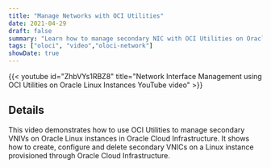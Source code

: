 ```yaml
---
title: "Manage Networks with OCI Utilities"
date: 2021-04-29
draft: false
summary: "Learn how to manage secondary NIC with OCI Utilities on Oracle Cloud Infrastructure."
tags: ["oloci", "video","oloci-network"]
showDate: true
---
```


{{< youtube id="ZhbVYs1RBZ8" title="Network Interface Management using OCI Utilities on Oracle Linux Instances YouTube video" >}}

## Details

This video demonstrates how to use OCI Utilities to manage secondary VNIVs on Oracle Linux instances in Oracle Cloud Infrastructure. It shows how to create, configure and delete secondary VNICs on a Linux instance provisioned through Oracle Cloud Infrastructure.
